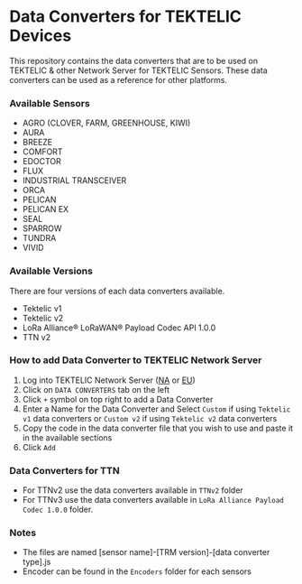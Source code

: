 # Data Converters for TEKTELIC Devices
This repository contains the data converters that are to be used on TEKTELIC & other Network Server for TEKTELIC Sensors. These data converters can be used as a reference for other platforms.

### Available Sensors
- AGRO (CLOVER, FARM, GREENHOUSE, KIWI)
- AURA
- BREEZE
- COMFORT
- EDOCTOR
- FLUX
- INDUSTRIAL TRANSCEIVER
- ORCA
- PELICAN
- PELICAN EX
- SEAL
- SPARROW
- TUNDRA
- VIVID

### Available Versions
There are four versions of each data converters available.
- Tektelic v1
- Tektelic v2
- LoRa Alliance® LoRaWAN® Payload Codec API 1.0.0
- TTN v2

### How to add Data Converter to TEKTELIC Network Server
1. Log into TEKTELIC Network Server ([NA](https://lorawan-ns-na.tektelic.com) or [EU](https://lorawan-ns-eu.tektelic.com))
2. Click on `DATA CONVERTERS` tab on the left
3. Click `+` symbol on top right to add a Data Converter
4. Enter a Name for the Data Converter and Select `Custom` if using `Tektelic v1` data converters or `Custom v2` if using `Tektelic v2` data converters
5. Copy the code in the data converter file that you wish to use and paste it in the available sections
6. Click `Add`

### Data Converters for TTN
- For TTNv2 use the data converters available in `TTNv2` folder
- For TTNv3 use the data converters available in `LoRa Alliance Payload Codec 1.0.0` folder. 

### Notes
- The files are named [sensor name]-[TRM version]-[data converter type].js
- Encoder can be found in the `Encoders` folder for each sensors
